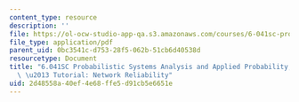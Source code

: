 ```yaml
---
content_type: resource
description: ''
file: https://ol-ocw-studio-app-qa.s3.amazonaws.com/courses/6-041sc-probabilistic-systems-analysis-and-applied-probability-fall-2013/2d48558a40ef4e68ffe5d91cb5e6651e_MIT6_041SCF13_No_9_Ch1_NetworkReliability_300k.pdf
file_type: application/pdf
parent_uid: 0bc3541c-d753-28f5-062b-51cb6d40538d
resourcetype: Document
title: "6.041SC Probabilistic Systems Analysis and Applied Probability, Fall 2013Transcript\
  \ \u2013 Tutorial: Network Reliability"
uid: 2d48558a-40ef-4e68-ffe5-d91cb5e6651e
---
```

